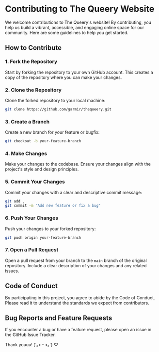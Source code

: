 # Contributing to The Queery Website

We welcome contributions to The Queery's website! By contributing, you help us build a vibrant, accessible, and engaging online space for our community. Here are some guidelines to help you get started.

## How to Contribute

### 1. Fork the Repository

Start by forking the repository to your own GitHub account. This creates a copy of the repository where you can make your changes.

### 2. Clone the Repository

Clone the forked repository to your local machine:

```sh
git clone https://github.com/garmir/thequeery.git
```

### 3. Create a Branch

Create a new branch for your feature or bugfix:

```sh
git checkout -b your-feature-branch
```

### 4. Make Changes

Make your changes to the codebase. Ensure your changes align with the project's style and design principles.

### 5. Commit Your Changes

Commit your changes with a clear and descriptive commit message:

```sh
git add .
git commit -m "Add new feature or fix a bug"
```

### 6. Push Your Changes

Push your changes to your forked repository:

```sh
git push origin your-feature-branch
```

### 7. Open a Pull Request

Open a pull request from your branch to the `main` branch of the original repository. Include a clear description of your changes and any related issues.

## Code of Conduct

By participating in this project, you agree to abide by the Code of Conduct. Please read it to understand the standards we expect from contributors.

## Bug Reports and Feature Requests

If you encounter a bug or have a feature request, please open an issue in the GitHub Issue Tracker.

Thank youuu! (´｡• ᵕ •｡`) ♡
